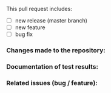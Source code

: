 <!-- INFORMATION ABOUT THE PR MUST BE GIVEN -->
<!-- CHECK IF IMPORTANT INFORMATION SHOULD BE INCLUDED IN THE README.MD -->

This pull request includes:

- [ ] new release (master branch)
- [ ] new feature
- [ ] bug fix

### Changes made to the repository:

<!-- A brief description of the changes done in this pull request. -->

### Documentation of test results:

<!-- Add test results before and after applying your changes. (This must be specified only for bug fixes) -->

### Related issues (bug / feature):

<!-- Add here the issue (bug report / feature request) you have worked on and link it (e.g. title of issue #1). -->  